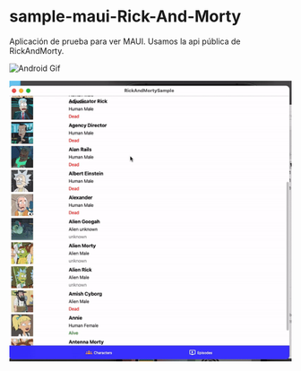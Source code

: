 # sample-maui-Rick-And-Morty

Aplicación de prueba para ver MAUI. Usamos la api pública de RickAndMorty.

![Android Gif](images/android.gif)

![Mac Gif](images/mac.gif)
